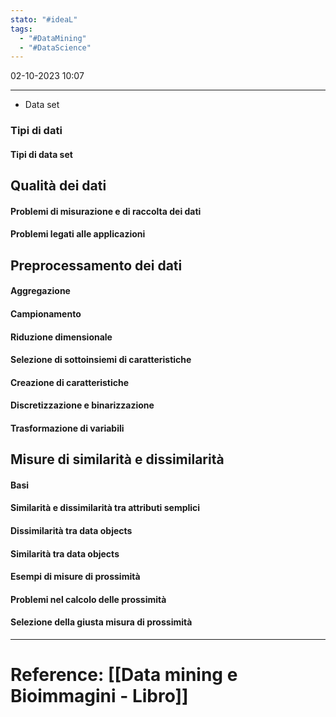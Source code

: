 ```yaml
---
stato: "#ideaL"
tags:
  - "#DataMining"
  - "#DataScience"
---
```

02-10-2023 10:07

--- 

- Data set



### Tipi di dati
#### Tipi di data set
## Qualità dei dati
#### Problemi di misurazione e di raccolta dei dati
#### Problemi legati alle applicazioni
## Preprocessamento dei dati
#### Aggregazione
#### Campionamento
#### Riduzione dimensionale
#### Selezione di sottoinsiemi di caratteristiche
#### Creazione di caratteristiche
#### Discretizzazione e binarizzazione
#### Trasformazione di variabili
## Misure di similarità e dissimilarità
#### Basi
#### Similarità e dissimilarità tra attributi semplici
#### Dissimilarità tra data objects
#### Similarità tra data objects
#### Esempi di misure di prossimità
#### Problemi nel calcolo delle prossimità
#### Selezione della giusta misura di prossimità





---
# Reference: [[Data mining e Bioimmagini - Libro]]
